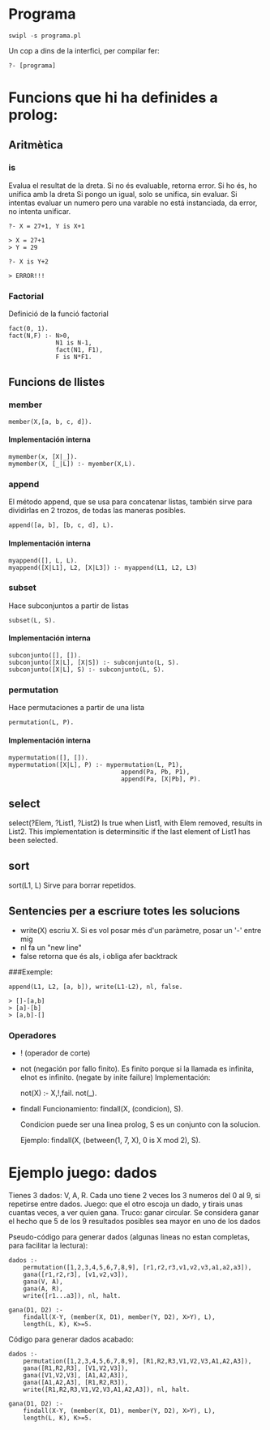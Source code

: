 # Programa
```{shell}
swipl -s programa.pl
```

Un cop a dins de la interfici, per compilar fer:
```{shell}
?- [programa]
```

# Funcions que hi ha definides a prolog:

## Aritmètica

### is
Evalua el resultat de la dreta. Si no és evaluable, retorna error. Si ho és, ho unifica amb la dreta
Si pongo un igual, solo se unifica, sin evaluar.
Si intentas evaluar un numero pero una varable no está instanciada, da error, no intenta unificar.

```{prolog}
?- X = 27+1, Y is X+1

> X = 27+1
> Y = 29
```

```{prolog}
?- X is Y+2

> ERROR!!!
```

### Factorial
Definició de la funció factorial
```{prolog}
fact(0, 1).
fact(N,F) :- N>0,
			 N1 is N-1,
			 fact(N1, F1),
			 F is N*F1.
```

## Funcions de llistes

### member

```{prolog}
member(X,[a, b, c, d]).
```

#### Implementación interna
```{prolog}
mymember(x, [X|_]).
mymember(X, [_|L]) :- myember(X,L).
```

### append
El método append, que se usa para concatenar listas, también sirve para dividirlas en 2 trozos, de todas las maneras posibles.
```{prolog}
append([a, b], [b, c, d], L).
```

#### Implementación interna
```{prolog}
myappend([], L, L).
myappend([X|L1], L2, [X|L3]) :- myappend(L1, L2, L3)
```

### subset
Hace subconjuntos a partir de listas
```{prolog}
subset(L, S).
```

#### Implementación interna
```{prolog}
subconjunto([], []).
subconjunto([X|L], [X|S]) :- subconjunto(L, S).
subconjunto([X|L], S) :- subconjunto(L, S).
```

### permutation
Hace permutaciones a partir de una lista
```{prolog}
permutation(L, P).
```

#### Implementación interna
```{prolog}
mypermutation([], []).
mypermutation([X|L], P) :- mypermutation(L, P1),
							   append(Pa, Pb, P1),
							   append(Pa, [X|Pb], P).
```

## select
select(?Elem, ?List1, ?List2)
Is true when List1, with Elem removed, results in List2. This implementation is determinsitic if the last element of List1 has been selected.

## sort
sort(L1, L)
Sirve para borrar repetidos.

## Sentencies per a escriure totes les solucions
- write(X) escriu X. Si es vol posar més d'un paràmetre, posar un '-' entre mig
- nl fa un "new line"
- false retorna que és als, i obliga  afer backtrack

###Exemple:

```{prolog}
append(L1, L2, [a, b]), write(L1-L2), nl, false.

> []-[a,b]
> [a]-[b]
> [a,b]-[]
```

### Operadores

- ! (operador de corte)
- not (negación por fallo finito). Es finito porque si la llamada es infinita, elnot es infinito.
    (negate by inite failure)
    Implementación:
    
    not(X) :- X,!,fail.
    not(_).
- findall
    Funcionamiento:
    findall(X, (condicion), S).
    
    Condicion puede ser una linea prolog, S es un conjunto con la solucion.
    
    Ejemplo:
    findall(X, (between(1, 7, X), 0 is X mod 2), S).
    

# Ejemplo juego: dados

Tienes 3 dados: V, A, R. Cada uno tiene 2 veces los 3 numeros del 0 al 9, si repetirse entre dados.
Juego: que el otro escoja un dado, y tirais unas cuantas veces, a ver quien gana.
Truco: ganar circular. Se considera ganar el hecho que 5 de los 9 resultados posibles sea mayor en uno de los dados


Pseudo-código para generar dados (algunas lineas no estan completas, para facilitar la lectura):
```{prolog}
dados :-
    permutation([1,2,3,4,5,6,7,8,9], [r1,r2,r3,v1,v2,v3,a1,a2,a3]),
    gana([r1,r2,r3], [v1,v2,v3]),
    gana(V, A),
    gana(A, R),
    write([r1...a3]), nl, halt.
    
gana(D1, D2) :- 
    findall(X-Y, (member(X, D1), member(Y, D2), X>Y), L), 
    length(L, K), K>=5.
```
Código para generar dados acabado:

```{prolog}
dados :-
    permutation([1,2,3,4,5,6,7,8,9], [R1,R2,R3,V1,V2,V3,A1,A2,A3]),
    gana([R1,R2,R3], [V1,V2,V3]),
    gana([V1,V2,V3], [A1,A2,A3]),
    gana([A1,A2,A3], [R1,R2,R3]),
    write([R1,R2,R3,V1,V2,V3,A1,A2,A3]), nl, halt.
    
gana(D1, D2) :- 
    findall(X-Y, (member(X, D1), member(Y, D2), X>Y), L), 
    length(L, K), K>=5.
```
